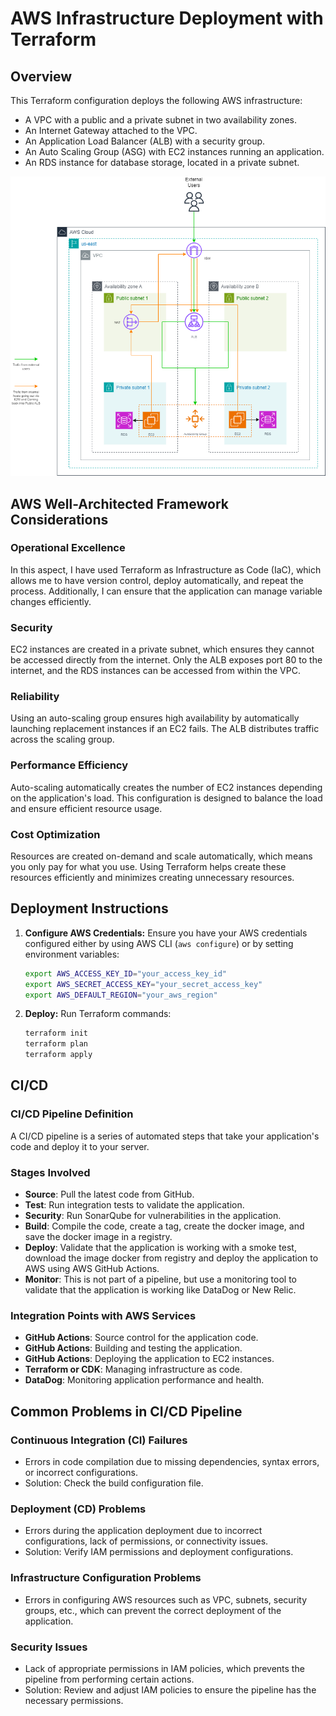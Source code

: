 # AWS Infrastructure Deployment with Terraform

## Overview
This Terraform configuration deploys the following AWS infrastructure:
- A VPC with a public and a private subnet in two availability zones.
- An Internet Gateway attached to the VPC.
- An Application Load Balancer (ALB) with a security group.
- An Auto Scaling Group (ASG) with EC2 instances running an application.
- An RDS instance for database storage, located in a private subnet.

![Image01](images/autoscalingec2.png)

## AWS Well-Architected Framework Considerations
### Operational Excellence
In this aspect, I have used Terraform as Infrastructure as Code (IaC), which allows me to have version control, deploy automatically, and repeat  the process. Additionally, I can ensure that the application can manage variable changes efficiently.

### Security
EC2 instances are created in a private subnet, which ensures they cannot be accessed directly from the internet. Only the ALB exposes port 80 to the internet, and the RDS instances can be accessed from within the VPC.

### Reliability
Using an auto-scaling group ensures high availability by automatically launching replacement instances if an EC2 fails. The ALB distributes traffic across the scaling group.

### Performance Efficiency
Auto-scaling automatically creates the number of EC2 instances depending on the application's load. This configuration is designed to balance the load and ensure efficient resource usage.

### Cost Optimization
Resources are created on-demand and scale automatically, which means you only pay for what you use. Using Terraform helps create these resources efficiently and minimizes creating unnecessary resources.

## Deployment Instructions
1. **Configure AWS Credentials:**
   Ensure you have your AWS credentials configured either by using AWS CLI (`aws configure`) or by setting environment variables:
   ```bash
   export AWS_ACCESS_KEY_ID="your_access_key_id"
   export AWS_SECRET_ACCESS_KEY="your_secret_access_key"
   export AWS_DEFAULT_REGION="your_aws_region"
2. **Deploy:**
   Run Terraform commands:
   ```bash
   terraform init
   terraform plan
   terraform apply

## CI/CD
### CI/CD Pipeline Definition
A CI/CD pipeline is a series of automated steps that take your application's code and deploy it to your server.

### Stages Involved
- **Source**: Pull the latest code from GitHub.
- **Test**: Run integration tests to validate the application.
- **Security**: Run SonarQube for vulnerabilities in the application.
- **Build**: Compile the code, create a tag, create the docker image, and save the docker image in a registry.
- **Deploy**: Validate that the application is working with a smoke test, download the image docker from registry and deploy the application to AWS using AWS GitHub Actions.
- **Monitor**: This is not part of a pipeline, but use a monitoring tool to validate that the application is working like DataDog or New Relic.
 
### Integration Points with AWS Services
- **GitHub Actions**: Source control for the application code.
- **GitHub Actions**: Building and testing the application.
- **GitHub Actions**: Deploying the application to EC2 instances.
- **Terraform or CDK**: Managing infrastructure as code.
- **DataDog**: Monitoring application performance and health.

## Common Problems in CI/CD Pipeline
### Continuous Integration (CI) Failures
- Errors in code compilation due to missing dependencies, syntax errors, or incorrect configurations.
- Solution: Check the build configuration file.

### Deployment (CD) Problems
- Errors during the application deployment due to incorrect configurations, lack of permissions, or connectivity issues.
- Solution: Verify IAM permissions and deployment configurations.

### Infrastructure Configuration Problems
- Errors in configuring AWS resources such as VPC, subnets, security groups, etc., which can prevent the correct deployment of the application.

### Security Issues
- Lack of appropriate permissions in IAM policies, which prevents the pipeline from performing certain actions.
- Solution: Review and adjust IAM policies to ensure the pipeline has the necessary permissions.
